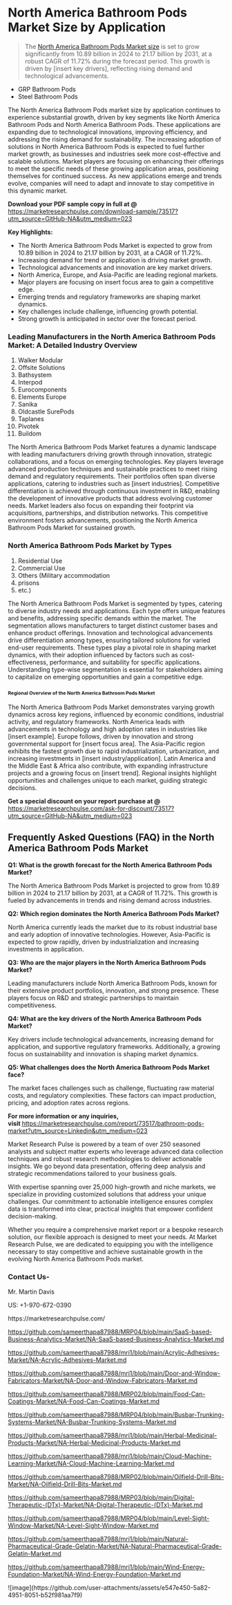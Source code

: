<h1>North America Bathroom Pods Market&nbsp;Size by Application</h1><blockquote><p>The <a href="https://marketresearchpulse.com/download-sample/73517?utm_source=GitHub-NA&amp;utm_medium=023">North America Bathroom Pods Market size</a> is set to grow significantly from 10.89 billion in 2024 to 21.17 billion by 2031, at a robust CAGR of 11.72% during the forecast period. This growth is driven by [insert key drivers], reflecting rising demand and technological advancements.</p></blockquote><ul><li>GRP Bathroom Pods<li> Steel Bathroom Pods</li></ul><p>The North America Bathroom Pods market size by application continues to experience substantial growth, driven by key segments like North America Bathroom Pods and North America Bathroom Pods. These applications are expanding due to technological innovations, improving efficiency, and addressing the rising demand for sustainability. The increasing adoption of solutions in North America Bathroom Pods is expected to fuel further market growth, as businesses and industries seek more cost-effective and scalable solutions. Market players are focusing on enhancing their offerings to meet the specific needs of these growing application areas, positioning themselves for continued success. As new applications emerge and trends evolve, companies will need to adapt and innovate to stay competitive in this dynamic market.</p><p><strong>Download your PDF sample copy in full at @ </strong><a href="https://marketresearchpulse.com/download-sample/73517?utm_source=GitHub-NA&amp;utm_medium=023">https://marketresearchpulse.com/download-sample/73517?utm_source=GitHub-NA&amp;utm_medium=023</a></p><p><strong>Key Highlights: </strong></p><ul><li>The North America Bathroom Pods Market is expected to grow from 10.89 billion in 2024 to 21.17 billion by 2031, at a CAGR of 11.72%.</li><li>Increasing demand for trend or application is driving market growth.</li><li>Technological advancements and innovation are key market drivers.</li><li>North America, Europe, and Asia-Pacific are leading regional markets.</li><li>Major players are focusing on insert focus area to gain a competitive edge.</li><li>Emerging trends and regulatory frameworks are shaping market dynamics.</li><li>Key challenges include challenge, influencing growth potential.</li><li>Strong growth is anticipated in sector over the forecast period.</li></ul><h3>Leading Manufacturers in the North America Bathroom Pods Market: A Detailed Industry Overview</h3><ol><li>Walker Modular</li><li>Offsite Solutions</li><li>Bathsystem</li><li>Interpod</li><li>Eurocomponents</li><li>Elements Europe</li><li>Sanika</li><li>Oldcastle SurePods</li><li>Taplanes</li><li>Pivotek</li><li>Buildom</li></ol><div class="flex max-w-full flex-col flex-grow"><div class="min-h-8 text-message flex w-full flex-col items-end gap-2 whitespace-normal break-words [.text-message+&amp;]:mt-5" dir="auto" data-message-author-role="assistant" data-message-id="fd8432e4-4910-450d-b182-61b7bfb0a01f" data-message-model-slug="gpt-4o"><div class="flex w-full flex-col gap-1 empty:hidden first:pt-[3px]"><div class="markdown prose w-full break-words dark:prose-invert light"><p>The North America Bathroom Pods Market features a dynamic landscape with leading manufacturers driving growth through innovation, strategic collaborations, and a focus on emerging technologies. Key players leverage advanced production techniques and sustainable practices to meet rising demand and regulatory requirements. Their portfolios often span diverse applications, catering to industries such as [insert industries]. Competitive differentiation is achieved through continuous investment in R&amp;D, enabling the development of innovative products that address evolving customer needs. Market leaders also focus on expanding their footprint via acquisitions, partnerships, and distribution networks. This competitive environment fosters advancements, positioning the North America Bathroom Pods Market for sustained growth.</p></div></div></div></div><h3>North America Bathroom Pods Market by Types</h3><ol><li>Residential Use<li> Commercial Use<li> Others (Military accommodation<li> prisons<li> etc.)</li></ol><div class="flex max-w-full flex-col flex-grow"><div class="min-h-8 text-message flex w-full flex-col items-end gap-2 whitespace-normal break-words [.text-message+&amp;]:mt-5" dir="auto" data-message-author-role="assistant" data-message-id="084470be-0bb7-4664-bddf-5156b4f41249" data-message-model-slug="gpt-4o-mini"><div class="flex w-full flex-col gap-1 empty:hidden first:pt-[3px]"><div class="markdown prose w-full break-words dark:prose-invert light"><p>The North America Bathroom Pods Market is segmented by types, catering to diverse industry needs and applications. Each type offers unique features and benefits, addressing specific demands within the market. The segmentation allows manufacturers to target distinct customer bases and enhance product offerings. Innovation and technological advancements drive differentiation among types, ensuring tailored solutions for varied end-user requirements. These types play a pivotal role in shaping market dynamics, with their adoption influenced by factors such as cost-effectiveness, performance, and suitability for specific applications. Understanding type-wise segmentation is essential for stakeholders aiming to capitalize on emerging opportunities and gain a competitive edge.</p></div></div></div></div><h3><span style="font-size: 11px;">Regional Overview of the North America Bathroom Pods Market</span></h3><div class="flex max-w-full flex-col flex-grow"><div class="min-h-8 text-message flex w-full flex-col items-end gap-2 whitespace-normal break-words [.text-message+&amp;]:mt-5" dir="auto" data-message-author-role="assistant" data-message-id="e9038762-ce64-4e30-91c9-9bd413514231" data-message-model-slug="gpt-4o-mini"><div class="flex w-full flex-col gap-1 empty:hidden first:pt-[3px]"><div class="markdown prose w-full break-words dark:prose-invert light"><p>The North America Bathroom Pods Market demonstrates varying growth dynamics across key regions, influenced by economic conditions, industrial activity, and regulatory frameworks. North America leads with advancements in technology and high adoption rates in industries like [insert example]. Europe follows, driven by innovation and strong governmental support for [insert focus area]. The Asia-Pacific region exhibits the fastest growth due to rapid industrialization, urbanization, and increasing investments in [insert industry/application]. Latin America and the Middle East &amp; Africa also contribute, with expanding infrastructure projects and a growing focus on [insert trend]. Regional insights highlight opportunities and challenges unique to each market, guiding strategic decisions.</p></div></div></div></div><p><strong>Get a special discount on your report purchase at @ </strong><a href="https://marketresearchpulse.com/ask-for-discount/73517?utm_source=GitHub-NA&amp;utm_medium=023">https://marketresearchpulse.com/ask-for-discount/73517?utm_source=GitHub-NA&amp;utm_medium=023</a></p><h2>Frequently Asked Questions (FAQ) in the North America Bathroom Pods Market</h2><p><strong>Q1: What is the growth forecast for the North America Bathroom Pods Market?</strong></p><p>The North America Bathroom Pods Market is projected to grow from 10.89 billion in 2024 to 21.17 billion by 2031, at a CAGR of 11.72%. This growth is fueled by advancements in trends and rising demand across industries.</p><p><strong>Q2: Which region dominates the North America Bathroom Pods Market?</strong></p><p>North America currently leads the market due to its robust industrial base and early adoption of innovative technologies. However, Asia-Pacific is expected to grow rapidly, driven by industrialization and increasing investments in application.</p><p><strong>Q3: Who are the major players in the North America Bathroom Pods Market?</strong></p><p>Leading manufacturers include North America Bathroom Pods, known for their extensive product portfolios, innovation, and strong presence. These players focus on R&amp;D and strategic partnerships to maintain competitiveness.</p><p><strong>Q4: What are the key drivers of the North America Bathroom Pods Market?</strong></p><p>Key drivers include technological advancements, increasing demand for application, and supportive regulatory frameworks. Additionally, a growing focus on sustainability and innovation is shaping market dynamics.</p><p><strong>Q5: What challenges does the North America Bathroom Pods Market face?</strong></p><p>The market faces challenges such as challenge, fluctuating raw material costs, and regulatory complexities. These factors can impact production, pricing, and adoption rates across regions.</p><p><strong>For more information or any inquiries, visit&nbsp;</strong><a href="https://marketresearchpulse.com/report/73517/bathroom-pods-market?utm_source=Linkedin&utm_medium=023">https://marketresearchpulse.com/report/73517/bathroom-pods-market?utm_source=Linkedin&utm_medium=023</a></p><p>Market Research Pulse is powered by a team of over 250 seasoned analysts and subject matter experts who leverage advanced data collection techniques and robust research methodologies to deliver actionable insights. We go beyond data presentation, offering deep analysis and strategic recommendations tailored to your business goals.</p><p>With expertise spanning over 25,000 high-growth and niche markets, we specialize in providing customized solutions that address your unique challenges. Our commitment to actionable intelligence ensures complex data is transformed into clear, practical insights that empower confident decision-making.</p><p>Whether you require a comprehensive market report or a bespoke research solution, our flexible approach is designed to meet your needs. At Market Research Pulse, we are dedicated to equipping you with the intelligence necessary to stay competitive and achieve sustainable growth in the evolving North America Bathroom Pods market.</p><h3><strong>Contact Us-</strong></h3><p>Mr. Martin Davis</p><p>US: +1-970-672-0390</p><p>https://marketresearchpulse.com/</p><p><a href="https://github.com/sameerthapa87988/MRP04/blob/main/SaaS-based-Business-Analytics-Market/NA-SaaS-based-Business-Analytics-Market.md">https://github.com/sameerthapa87988/MRP04/blob/main/SaaS-based-Business-Analytics-Market/NA-SaaS-based-Business-Analytics-Market.md</a></p><p><a href="https://github.com/sameerthapa87988/mri1/blob/main/Acrylic-Adhesives-Market/NA-Acrylic-Adhesives-Market.md">https://github.com/sameerthapa87988/mri1/blob/main/Acrylic-Adhesives-Market/NA-Acrylic-Adhesives-Market.md</a></p><p><a href="https://github.com/sameerthapa87988/mri1/blob/main/Door-and-Window-Fabricators-Market/NA-Door-and-Window-Fabricators-Market.md">https://github.com/sameerthapa87988/mri1/blob/main/Door-and-Window-Fabricators-Market/NA-Door-and-Window-Fabricators-Market.md</a></p><p><a href="https://github.com/sameerthapa87988/MRP02/blob/main/Food-Can-Coatings-Market/NA-Food-Can-Coatings-Market.md">https://github.com/sameerthapa87988/MRP02/blob/main/Food-Can-Coatings-Market/NA-Food-Can-Coatings-Market.md</a></p><p><a href="https://github.com/sameerthapa87988/MRP04/blob/main/Busbar-Trunking-Systems-Market/NA-Busbar-Trunking-Systems-Market.md">https://github.com/sameerthapa87988/MRP04/blob/main/Busbar-Trunking-Systems-Market/NA-Busbar-Trunking-Systems-Market.md</a></p><p><a href="https://github.com/sameerthapa87988/mri1/blob/main/Herbal-Medicinal-Products-Market/NA-Herbal-Medicinal-Products-Market.md">https://github.com/sameerthapa87988/mri1/blob/main/Herbal-Medicinal-Products-Market/NA-Herbal-Medicinal-Products-Market.md</a></p><p><a href="https://github.com/sameerthapa87988/mri1/blob/main/Cloud-Machine-Learning-Market/NA-Cloud-Machine-Learning-Market.md">https://github.com/sameerthapa87988/mri1/blob/main/Cloud-Machine-Learning-Market/NA-Cloud-Machine-Learning-Market.md</a></p><p><a href="https://github.com/sameerthapa87988/MRP02/blob/main/Oilfield-Drill-Bits-Market/NA-Oilfield-Drill-Bits-Market.md">https://github.com/sameerthapa87988/MRP02/blob/main/Oilfield-Drill-Bits-Market/NA-Oilfield-Drill-Bits-Market.md</a></p><p><a href="https://github.com/sameerthapa87988/MRP03/blob/main/Digital-Therapeutic-(DTx)-Market/NA-Digital-Therapeutic-(DTx)-Market.md">https://github.com/sameerthapa87988/MRP03/blob/main/Digital-Therapeutic-(DTx)-Market/NA-Digital-Therapeutic-(DTx)-Market.md</a></p><p><a href="https://github.com/sameerthapa87988/MRP04/blob/main/Level-Sight-Window-Market/NA-Level-Sight-Window-Market.md">https://github.com/sameerthapa87988/MRP04/blob/main/Level-Sight-Window-Market/NA-Level-Sight-Window-Market.md</a></p><p><a href="https://github.com/sameerthapa87988/mri1/blob/main/Natural-Pharmaceutical-Grade-Gelatin-Market/NA-Natural-Pharmaceutical-Grade-Gelatin-Market.md">https://github.com/sameerthapa87988/mri1/blob/main/Natural-Pharmaceutical-Grade-Gelatin-Market/NA-Natural-Pharmaceutical-Grade-Gelatin-Market.md</a></p><p><a href="https://github.com/sameerthapa87988/mri1/blob/main/Wind-Energy-Foundation-Market/NA-Wind-Energy-Foundation-Market.md">https://github.com/sameerthapa87988/mri1/blob/main/Wind-Energy-Foundation-Market/NA-Wind-Energy-Foundation-Market.md</a></p>
![image](https://github.com/user-attachments/assets/e547e450-5a82-4951-8051-b52f981aa7f9)
